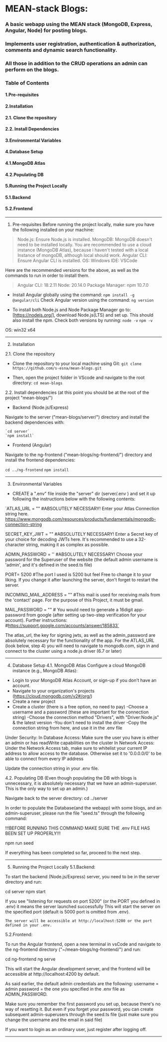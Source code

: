 # MEAN-stack Blogs:
### A basic webapp using the MEAN stack (MongoDB, Express, Angular, Node) for posting blogs.
### Implements user registration, authentication & authorization, comments and dynamic search functionality.
### All those in addition to the CRUD operations an admin can perform on the blogs.

### Table of Contents

#### 1.Pre-requisites
#### 2.Installation
#### 	2.1. Clone the repository
####  	2.2. Install Dependencies
#### 3.Environmental Variables
#### 4.Database Setup
#### 	4.1.MongoDB Atlas
####  	4.2.Populating DB
#### 5.Running the Project Locally
#### 	5.1.Backend
####  	5.2.Frontend


-----------------------------------------------------------------------------------------------------------------------------------------------------------------------------

1. Pre-requisites
Before running the project locally, make sure you have the following installed on your machine:

> Node.js: Ensure Node.js is installed. 
> MongoDB: MongoDB doesn't need to be installed locally. 
>         You are recommended to use a cloud instance (MongoDB Atlas), because i haven't tested with a local Instance of mongoDB, although local should work.
> Angular CLI: Ensure Angular CLI is installed.
> OS: Windows
> IDE: VSCode


Here are the recommended versions for the above, as well as the commands to run in order to install them.

> Angular CLI: 18.2.11
> Node: 20.14.0
> Package Manager: npm 10.7.0

- Install Angular globally using the command: 	`npm install -g @angular/cli`
Check Angular version using the command: 	`ng version`

- To install both Node.js and Node Package Manager go to: [https://nodejs.org/], download Node.js(LTS) and set up. This should also install the npm.
Check both versions by running:
`node -v`
`npm -v`

OS: win32 x64

---

2. Installation

2.1. Clone the repository

- Clone the repository to your local machine using Git:
	`git clone https://github.com/s-esna/mean-blogs.git`

- Then, open the project folder in VScode and navigate to the root directory:
	`cd mean-blogs`

2.2. Install dependencies (at this point you should be at the root of the project "mean-blogs/")
- Backend (Node.js/Express)

Navigate to the server ("mean-blogs/server/") directory and install the backend dependencies with:

	`cd server`
	`npm install`

- Frontend (Angular)

Navigate to the ng-frontend ("mean-blogs/ng-frontend/") directory and install the frontend dependencies:

`cd ../ng-frontend`
`npm install`

---

3. Environmental Variables

- CREATE a ".env" file inside the "server" dir (server/.env ) and set it up following the instructions below with the following contents:

`ATLAS_URL  = "" #ABSOLUTELY NECESSARY! Enter your Atlas Connection string here. https://www.mongodb.com/resources/products/fundamentals/mongodb-connection-string

SECRET_KEY_JWT = ""  #ABSOLUTELY NECESSARY! Enter a Secret key of your choice for decoding JWTs here. It's recommended to use a 32-character string, making it as complex as possible.

ADMIN_PASSWORD = '' #ABSOLUTELY NECESSARY! Choose your password for the Superuser of the website (the default admin username is 'admin', and it's defined in the seed.ts file)

PORT= 5200  #The port I used is 5200 but feel Free to change it to your liking. If you change it after launching the server, don't forget to restart the server.

INCOMING_MAIL_ADDRESS = ""  #This mail is used for receiving mails from the 'contact' page. For the purpose of this Project, it must be gmail.

MAIL_PASSWORD = ""  # You would need to generate a 16digit app-password from google (after setting up two-step verification for your account). Further instructions:  
#https://support.google.com/accounts/answer/185833`

The atlas_url, the key for signing jwts, as well as the admin_password are absolutely necessary for the functionality of the app.
For the ATLAS_URL (look below, step 4) you will need to navigate to mongodb.com, sign in and connect to the cluster using a node.js driver (6.7 or later)

---

4. Database Setup
4.1. MongoDB Atlas
Configure a cloud MongoDB instance (e.g., MongoDB Atlas):
- Login to your MongoDB Atlas Account, or sign-up if you don't have an account.
- Navigate to your organization's projects (https://cloud.mongodb.com/v2#/org/)
- Create a new project
- Create a cluster (there is a free option, no need to pay)
	-Choose a username and a password (these are important for the connection string)
	-Choose the connection method "Drivers", with "Driver:Node.js" & the latest version
	-You don't need to install the driver
	-Copy the connection string from here, and use it in the .env file 

Under Security:
In Database Access: Make sure the user you have is either an admin  or has readWrite capabilities on the cluster
In Network Access: Under the Network Access tab, make sure to whitelist your current IP address to allow access to the database. 
		Otherwise set it to '0.0.0.0/0' to be able to connect from every IP address

Update the connection string in your .env file.

4.2. Populating DB (Even though populating the DB with blogs is unnecessary, it is absolutely necessary that we have an admin-superuser. This is the only way to set up an admin.)

Navigate back to the server directory:
cd ../server

In order to populate the Database(and the webapp) with some blogs, and an admin-superuser, please run the file "seed.ts" through the following command:

!!!BEFORE RUNNING THIS COMMAND MAKE SURE THE .env FILE HAS BEEN SET UP PROPERLY!!!

npm run seed

If everything has been completed so far, proceed to the next step.

---

5. Running the Project Locally 
5.1.Backend:

To start the backend (Node.js/Express) server, you need to be in the server directory and run:

cd server
npm start

If you see "listening for requests on port 5200" (or the PORT you defined in .env) it means the server launched successfully
This will start the server on the specified port (default is 5000 port is omitted from .env).

    The server will be accessible at http://localhost:5200 or the port defined in your .env.

5.2.Frontend:

To run the Angular frontend, open a new terminal in vsCode and navigate to the ng-frontend directory ("~/mean-blogs/ng-frontend/") and run:

cd ng-frontend
ng serve

This will start the Angular development server, and the frontend will be accessible at http://localhost:4200 by default.

As said earlier, the default admin credentials are the following:
username = admin
password = the one you specified in the .env file as ADMIN_PASSWORD.

Make sure you remember the first password you set up, because there's no way of resetting it.
But even if you forget your password, you can create subsequent admin-superusers through the seed.ts file (just make sure you change the username and the email in said file) 

If you want to login as an ordinary user, just register after logging off.

---